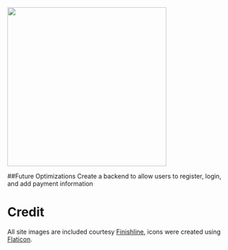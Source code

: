 <img src="https://user-images.githubusercontent.com/25889133/62447670-b9750f00-b71a-11e9-8e0b-4a9a1f534308.png" width="360" height="360">


##Future Optimizations
Create a backend to allow users to register, login, and add payment information

# Credit
All site images are included courtesy [Finishline](https://www.finishline.com/), icons were created using [Flaticon](https://www.flaticon.com/).
